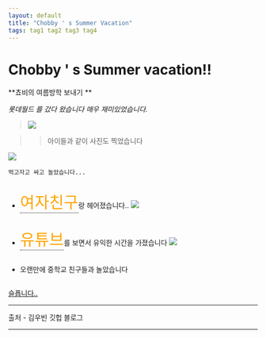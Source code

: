 ```yaml
---
layout: default
title: "Chobby ' s Summer Vacation"
tags: tag1 tag2 tag3 tag4
---
```


# Chobby ' s Summer vacation!!

**쵸비의 여름방학 보내기 **

<style>
    .1 {
        width:100%;
        max-height:100vh;
    }

    .imp {
        color:orange;
        border-bottom:1px dotted black;
        font-weight:2rem;
        font-size:2rem;
        display:inline-block;
    }
    ul {
        display:inline-block;
    }
    /* p {
        display:inline-block;
    } */
</style>

*롯데월드 를 갔다 왔습니다 매우 재미있었습니다.*


><img class='1' src='https://scontent-icn1-1.xx.fbcdn.net/v/t1.0-9/68331913_1990571991042218_8015157161933930496_n.jpg?_nc_cat=102&_nc_oc=AQmMyvH5RlXEBtvySFh6Y4LbAUzCRYWDhfvGbqkkwbMIAf-gkGBWt8_7F_GWCa2V1g8&_nc_ht=scontent-icn1-1.xx&oh=fbc4311e4572d4765e9fdaa6f56494a0&oe=5E15521D'>


>>아이들과 같이 사진도 찍었습니다


<img class='1' src='http://blogfiles.naver.net/MjAxOTAzMDFfNDUg/MDAxNTUxMzY4ODU1OTk3.6DZyh45bu3l_BN7j6IkBEgcPZWGXbPcIond3cFUw19Eg.xQDZOIEIi_O_wSkD4OmDLPCBeKrNGOKO3dHP5H9aFjYg.JPEG.rlaalswl7533/IMG_6468.JPG'>


`먹고자고 싸고 놀았습니다...`

- <div class='imp'>여자친구</div>랑 헤어졌습니다..

<img class='1' src='http://blogfiles.naver.net/20150206_19/haenasoft_1423202225596yvbTS_PNG/youtube_%C0%AF%C6%A9%BA%EA_2.png'>

- <div class='imp'>유튜브</div>를 보면서 유익한 시간을 가졌습니다

<img src='http://blogfiles.naver.net/20150717_238/jgtalk_1437105069833N1u2e_JPEG/gyO7UCSiP.jpg'>

- 오랜만에 중학교 친구들과 놀았습니다

[슬픕니다..](http://naver.com)
***
출처 - 김우빈 깃헙 블로그
***